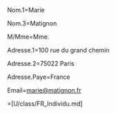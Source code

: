 Nom.1=Marie

Nom.3=Matignon

M/Mme=Mme.

Adresse.1=100 rue du grand chemin

Adresse.2=75022 Paris

Adresse.Paye=France

Email=marie@matignon.fr

=[U/class/FR_Individu.md]